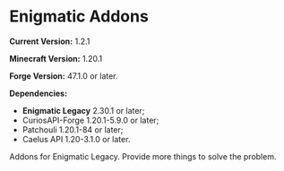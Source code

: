 # Enigmatic Addons 

**Current Version:** 1.2.1

**Minecraft Version:** 1.20.1

**Forge Version:** 47.1.0 or later.

**Dependencies:** 
- **Enigmatic Legacy** 2.30.1 or later;
- CuriosAPI-Forge 1.20.1-5.9.0 or later;
- Patchouli 1.20.1-84 or later; 
- Caelus API 1.20-3.1.0 or later.

Addons for Enigmatic Legacy. Provide more things to solve the problem.